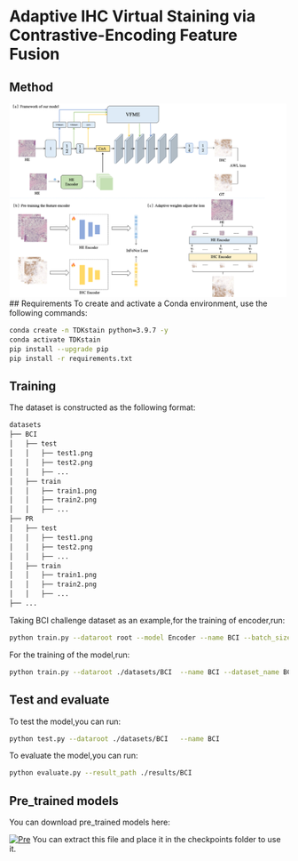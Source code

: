 
# Adaptive IHC Virtual Staining via Contrastive-Encoding Feature Fusion
## Method
<img alt="Frame" src="frame.png" width="500"/>
## Requirements
To create and activate a Conda environment, use the following commands:

```bash
conda create -n TDKstain python=3.9.7 -y
conda activate TDKstain
pip install --upgrade pip
pip install -r requirements.txt
```

## Training
The dataset is constructed as the following format:
```bash
datasets
├── BCI
│   ├── test
│   │   ├── test1.png
│   │   ├── test2.png
│   │   ├── ...
│   ├── train
│   │   ├── train1.png
│   │   ├── train2.png
│   │   ├── ...
├── PR
│   ├── test
│   │   ├── test1.png
│   │   ├── test2.png
│   │   ├── ...
│   ├── train
│   │   ├── train1.png
│   │   ├── train2.png
│   │   ├── ...
├── ...
```

Taking BCI challenge dataset as an example,for the training of encoder,run:

```bash
python train.py --dataroot root --model Encoder --name BCI --batch_size 64 --crop_size 256 --n_epochs 200 --n_epochs_decay 100
```
For the training of the model,run:
```bash
python train.py --dataroot ./datasets/BCI  --name BCI --dataset_name BCI
```

## Test and evaluate
To test the model,you can run:
```bash
python test.py --dataroot ./datasets/BCI   --name BCI
```
To evaluate the model,you can run:
```bash
python evaluate.py --result_path ./results/BCI
```
## Pre_trained models
You can download pre_trained models here:

[![Pre](https://img.shields.io/badge/weights-0A66C2?style=for-the-badge&logo=linkedin&logoColor=white)](https://drive.google.com/file/d/1-ywaEGKCqzxB5-YUWSipOz4WTHUn6fIE/view?usp=sharing)
You can extract this file and place it in the checkpoints folder to use it.
